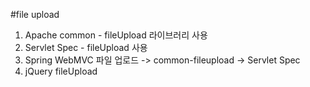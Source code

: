 #file upload
1) Apache common - fileUpload 라이브러리 사용
2) Servlet Spec - fileUpload 사용
3) Spring WebMVC 파일 업로드
    -> common-fileupload
    -> Servlet Spec  
4) jQuery fileUpload